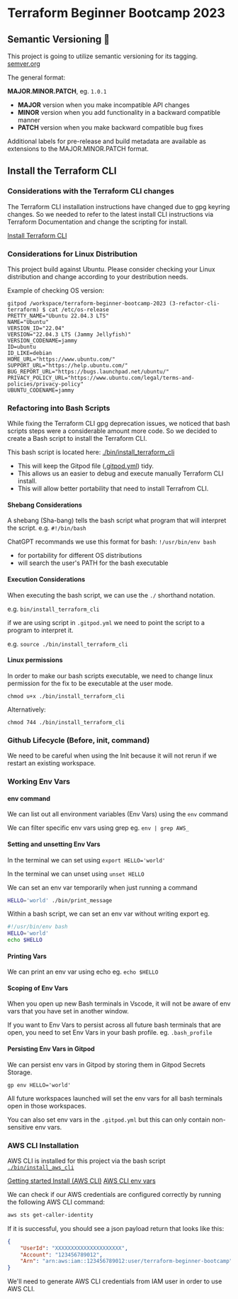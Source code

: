 # Terraform Beginner Bootcamp 2023

## Semantic Versioning :mage:

This project is going to utilize semantic versioning for its tagging.
[semver.org](https://semver.org/)

The general format:

 **MAJOR.MINOR.PATCH**, eg.  `1.0.1`

 - **MAJOR** version when you make incompatible API changes
 - **MINOR** version when you add functionality in a backward compatible manner
 - **PATCH** version when you make backward compatible bug fixes

Additional labels for pre-release and build metadata are available as extensions to the MAJOR.MINOR.PATCH format.

## Install the Terraform CLI

### Considerations with the Terraform CLI changes

The Terraform CLI installation instructions have changed due to gpg keyring changes. So we needed to refer to the latest install CLI instructions via Terraform Documentation and change the scripting for install.

[Install Terraform CLI](https://developer.hashicorp.com/terraform/tutorials/aws-get-started/install-cli)

### Considerations for Linux Distribution

This project build against Ubuntu.
Please consider checking your Linux distribution and change according to your destribution needs.

Example of checking OS version:

```
gitpod /workspace/terraform-beginner-bootcamp-2023 (3-refactor-cli-terraform) $ cat /etc/os-release 
PRETTY_NAME="Ubuntu 22.04.3 LTS"
NAME="Ubuntu"
VERSION_ID="22.04"
VERSION="22.04.3 LTS (Jammy Jellyfish)"
VERSION_CODENAME=jammy
ID=ubuntu
ID_LIKE=debian
HOME_URL="https://www.ubuntu.com/"
SUPPORT_URL="https://help.ubuntu.com/"
BUG_REPORT_URL="https://bugs.launchpad.net/ubuntu/"
PRIVACY_POLICY_URL="https://www.ubuntu.com/legal/terms-and-policies/privacy-policy"
UBUNTU_CODENAME=jammy
```

### Refactoring into Bash Scripts

While fixing the Terraform CLI gpg deprecation issues, we noticed that bash scripts steps were a considerable amount more code. So we decided to create a Bash script to install the Terraform CLI.


This bash script is located here: [./bin/install_terraform_cli](./bin/install_terraform_cli)

- This will keep the Gitpod file ([.gitpod.yml](.gitpod.yml)) tidy.
- This allows us an easier to debug and execute manually Terraform CLI install.
- This will allow better portability that need to install Terrafrom CLI.

#### Shebang Considerations

A shebang (Sha-bang) tells the bash script what program that will interpret the script. e.g. `#!/bin/bash`

ChatGPT recommands we use this format for bash: `!/usr/bin/env bash`

- for portability for different OS distributions
- will search the user's PATH for the bash executable

#### Execution Considerations

When executing the bash script, we can use the `./` shorthand notation.

e.g. `bin/install_terraform_cli`

if we are using script in `.gitpod.yml` we need to point the script to a program to interpret it.

e.g. `source ./bin/install_terraform_cli`

#### Linux permissions

In order to make our bash scripts executable, we need to change linux permission for the fix to be executable at the user mode.

```
chmod u+x ./bin/install_terraform_cli
```

Alternatively:

```
chmod 744 ./bin/install_terraform_cli
```
### Github Lifecycle (Before, init, command)

We need to be careful when using the Init because it will not rerun if we restart an existing workspace.

### Working Env Vars

#### env command

We can list out all environment variables (Env Vars) using the `env` command 

We can filter specific env vars using grep eg. `env | grep AWS_`

#### Setting and unsetting Env Vars

In the terminal we can set using `export HELLO='world'`

In the terminal we can unset using `unset HELLO`

We can set an env var temporarily when just running a command 

```sh
HELLO='world' ./bin/print_message
```

Within a bash script, we can set an env var without writing export eg.

```sh
#!/usr/bin/env bash
HELLO='world'
echo $HELLO
```

#### Printing Vars

We can print an env var using echo eg. `echo $HELLO`

#### Scoping of Env Vars

When you open up new Bash terminals in Vscode, it will not be aware of env vars that you have set in another window.

If you want to Env Vars to persist across all future bash terminals that are open, you need to set Env Vars in your bash profile. eg. `.bash_profile`

#### Persisting Env Vars in Gitpod

We can persist env vars in Gitpod by storing them in Gitpod Secrets Storage.

```
gp env HELLO='world'
```

All future workspaces launched will set the env vars for all bash terminals open in those workspaces.

You can also set env vars in the `.gitpod.yml` but this can only contain non-sensitive env vars.

### AWS CLI Installation
AWS CLI is installed for this project via the bash script [`./bin/install_aws_cli`](./bin/install_aws_cli)

[Getting started Install (AWS CLI)](/bin/install_aws_cli](https://docs.aws.amazon.com/cli/latest/userguide/getting-started-install.html)https://docs.aws.amazon.com/cli/latest/userguide/getting-started-install.html)
[AWS CLI env vars](https://docs.aws.amazon.com/cli/latest/userguide/cli-configure-envvars.html)

We can check if our AWS credentials are configured correctly by running the following AWS CLI command:
```sh
aws sts get-caller-identity
```
If it is successful, you should see a json payload return that looks like this: 
```json
{
    "UserId": "XXXXXXXXXXXXXXXXXXXXX",
    "Account": "123456789012",
    "Arn": "arn:aws:iam::123456789012:user/terraform-beginner-bootcamp"
}
```

We'll need to generate AWS CLI credentials from IAM user in order to use AWS CLI.

